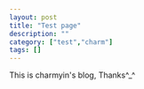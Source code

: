 ```yaml
---
layout: post
title: "Test page"
description: ""
category: ["test","charm"]
tags: []
---
```

This is charmyin's blog, Thanks^_^
